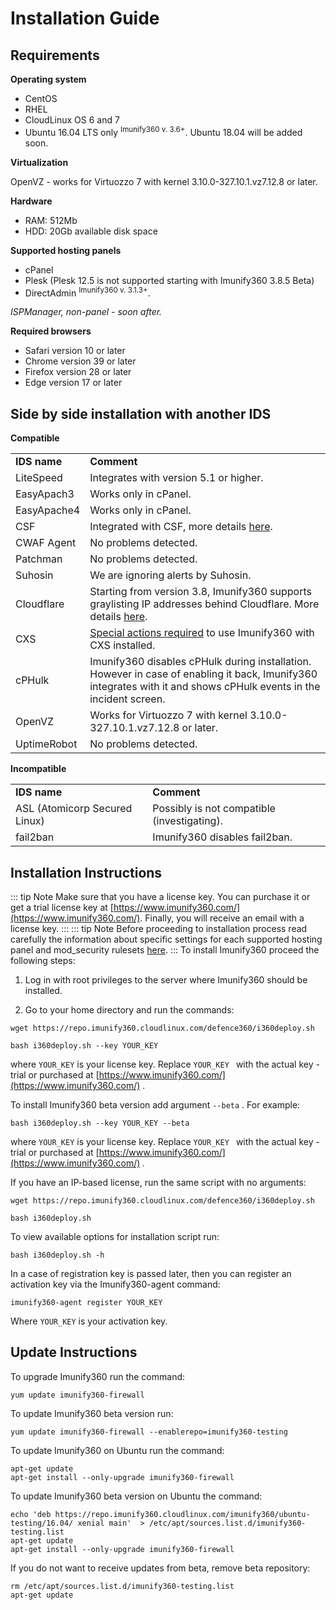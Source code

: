 # Installation Guide
## Requirements
**Operating system**
* CentOS
* RHEL
* CloudLinux OS 6 and 7
* Ubuntu 16.04 LTS only <sup>Imunify360 v. 3.6+</sup>. Ubuntu 18.04 will be added soon.

**Virtualization**

OpenVZ - works for Virtuozzo 7 with kernel 3.10.0-327.10.1.vz7.12.8 or later.

**Hardware**

* RAM: 512Mb
* HDD: 20Gb available disk space

**Supported hosting panels**

* cPanel
* Plesk (Plesk 12.5 is not supported starting with Imunify360 3.8.5 Beta)
* DirectAdmin <sup>Imunify360 v. 3.1.3+</sup>.

_ISPManager, non-panel - soon after._

**Required browsers**

* Safari version 10 or later
* Chrome version 39 or later
* Firefox version 28 or later
* Edge version 17 or later

## Side by side installation with another IDS

**Compatible**

| | |
|-|-|
|**IDS name**| **Comment**|
|LiteSpeed | Integrates with version 5.1 or higher.|
|EasyApach3 | Works only in cPanel.|
|EasyApache4 | Works only in cPanel.|
|CSF | Integrated with CSF, more details [here](/ids_integration/#csf-integration).|
|CWAF Agent | No problems detected.|
|Patchman | No problems detected.|
|Suhosin | We are ignoring alerts by Suhosin.|
|Cloudflare | Starting from version 3.8, Imunify360 supports graylisting IP addresses behind Cloudflare. More details [here](/ids_integration/#cloudflare-support).|
|CXS | [Special actions required](/ids_integration/#cxs-integration) to use Imunify360 with CXS installed.|
|cPHulk | Imunify360 disables cPHulk during installation. However in case of enabling it back, Imunify360 integrates with it and shows cPHulk events in the incident screen.|
|OpenVZ | Works for Virtuozzo 7 with kernel 3.10.0-327.10.1.vz7.12.8 or later.|
|UptimeRobot| No problems detected.|

**Incompatible**

| | |
|-|-|
|**IDS name** | **Comment**|
|ASL (Atomicorp Secured Linux) | Possibly is not compatible (investigating).|
|fail2ban | Imunify360 disables fail2ban.|

## Installation Instructions

::: tip Note
Make sure that you have a license key. You can purchase it or get a trial license key at [https://www.imunify360.com/](https://www.imunify360.com/). Finally, you will receive an email with a license key.
:::
::: tip Note
Before proceeding to installation process read carefully the information about specific settings for each supported hosting panel and mod_security rulesets [here](/hosting_panels_specific_settin/).
:::
To install Imunify360 proceed the following steps:

1. Log in with root privileges to the server where Imunify360 should be installed.

2. Go to your home directory and run the commands:

```
wget https://repo.imunify360.cloudlinux.com/defence360/i360deploy.sh
```
```
bash i360deploy.sh --key YOUR_KEY
```

where `YOUR_KEY` is your license key. Replace `YOUR_KEY ` with the actual key - trial or purchased at [https://www.imunify360.com/](https://www.imunify360.com/) .

To install Imunify360 beta version add argument `--beta` . For example:

```
bash i360deploy.sh --key YOUR_KEY --beta
```

where `YOUR_KEY` is your license key. Replace `YOUR_KEY ` with the actual key - trial or purchased at [https://www.imunify360.com/](https://www.imunify360.com/) _._

If you have an IP-based license, run the same script with no arguments:

```
wget https://repo.imunify360.cloudlinux.com/defence360/i360deploy.sh
```
```
bash i360deploy.sh
```

To view available options for installation script run:

```
bash i360deploy.sh -h
```

In a case of registration key is passed later, then you can register an activation key via the Imunify360-agent command:

```
imunify360-agent register YOUR_KEY
```

Where `YOUR_KEY` is your activation key.

## Update Instructions



To upgrade Imunify360 run the command:

```
yum update imunify360-firewall
```

To update Imunify360 beta version run:

```
yum update imunify360-firewall --enablerepo=imunify360-testing
```

To update Imunify360 on Ubuntu run the command:

```
apt-get update
apt-get install --only-upgrade imunify360-firewall
```

To update Imunify360 beta version on Ubuntu the command:

```
echo 'deb https://repo.imunify360.cloudlinux.com/imunify360/ubuntu-testing/16.04/ xenial main'  > /etc/apt/sources.list.d/imunify360-testing.list
apt-get update
apt-get install --only-upgrade imunify360-firewall
```

If you do not want to receive updates from beta, remove beta repository:

```
rm /etc/apt/sources.list.d/imunify360-testing.list
apt-get update
```


